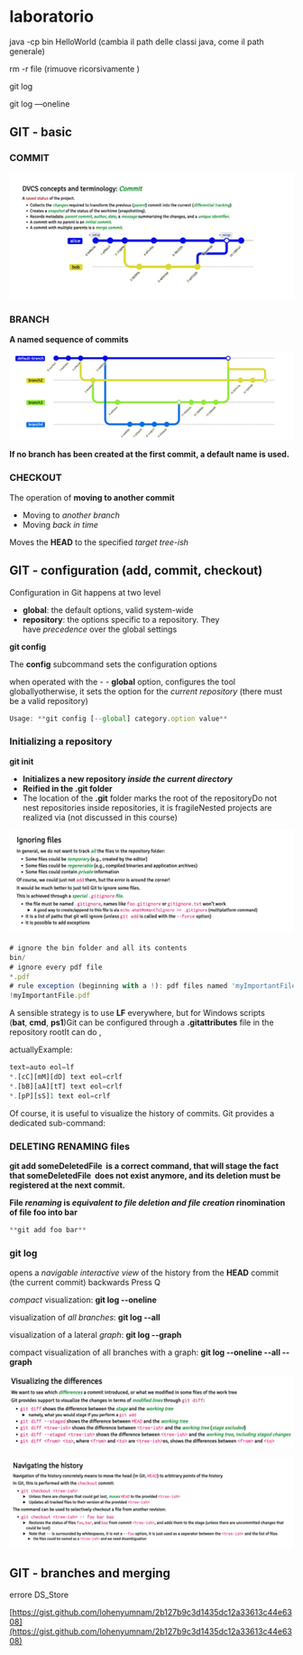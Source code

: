 # laboratorio

java -cp bin HelloWorld  (cambia il path delle classi java, come il path generale)

rm -r file (rimuove ricorsivamente )

git log 

git log —oneline 

## **GIT - basic**

### COMMIT

![Screenshot 2023-11-06 alle 11.28.50.png](laboratorio%20df792df80c8a42b6a8258c2615d14734/Screenshot_2023-11-06_alle_11.28.50.png)

### BRANCH

**A named sequence of commits**

![Screenshot 2023-11-06 alle 11.30.12.png](laboratorio%20df792df80c8a42b6a8258c2615d14734/Screenshot_2023-11-06_alle_11.30.12.png)

**If no branch has been created at the first commit, a default name is used.**

### CHECKOUT

The operation of **moving to another commit**

- Moving to *another branch*
- Moving *back in time*

Moves the **HEAD** to the specified *target tree-ish*

## GIT - configuration (add, commit, checkout)

Configuration in Git happens at two level

- **global**: the default options, valid system-wide
- **repository**: the options specific to a repository. They have *precedence* over the global settings

**git config**

The **config** subcommand sets the configuration options

when operated with the - - **global** option, configures the tool globallyotherwise, it sets the option for the *current repository* (there must be a valid repository)

```jsx
Usage: **git config [--global] category.option value**
```

### **Initializing a repository**

**git init**

- **Initializes a new repository *inside the current directory***
- **Reified in the .git folder**
- The location of the **.git** folder marks the root of the repositoryDo not nest repositories inside repositories, it is fragileNested projects are realized via (not discussed in this course)

![Screenshot 2023-11-06 alle 12.06.06.png](laboratorio%20df792df80c8a42b6a8258c2615d14734/Screenshot_2023-11-06_alle_12.06.06.png)

```jsx
# ignore the bin folder and all its contents
bin/
# ignore every pdf file
*.pdf
# rule exception (beginning with a !): pdf files named 'myImportantFile.pdf' should be tracked
!myImportantFile.pdf
```

A sensible strategy is to use **LF** everywhere, but for Windows scripts (**bat**, **cmd**, **ps1**)Git can be configured through a **.gitattributes** file in the repository rootIt can do , 

actuallyExample:

```jsx
text=auto eol=lf
*.[cC][mM][dD] text eol=crlf
*.[bB][aA][tT] text eol=crlf
*.[pP][sS]1 text eol=crlf
```

Of course, it is useful to visualize the history of commits. Git provides a dedicated sub-command:

### DELETING RENAMING files

**git add someDeletedFile
 is a correct command, that will stage the fact that someDeletedFile
 does not exist anymore, and its deletion must be registered at the next commit.**

**File *renaming* is *equivalent to file deletion and file creation*
rinomination of file foo into bar**

```jsx
**git add foo bar**
```

### **git log**

opens a *navigable interactive view* of the history from the **HEAD** commit (the current commit) backwards Press Q

*compact* visualization: **git log --oneline**

visualization of *all branches*: **git log --all**

visualization of a lateral *graph*: **git log --graph**

compact visualization of all branches with a graph: **git log --oneline --all --graph**

![Screenshot 2023-11-06 alle 15.45.47.png](laboratorio%20df792df80c8a42b6a8258c2615d14734/Screenshot_2023-11-06_alle_15.45.47.png)

![Screenshot 2023-11-06 alle 15.56.43.png](laboratorio%20df792df80c8a42b6a8258c2615d14734/Screenshot_2023-11-06_alle_15.56.43.png)

## GIT - branches and merging

errore DS_Store 

[https://gist.github.com/lohenyumnam/2b127b9c3d1435dc12a33613c44e6308](https://gist.github.com/lohenyumnam/2b127b9c3d1435dc12a33613c44e6308)
